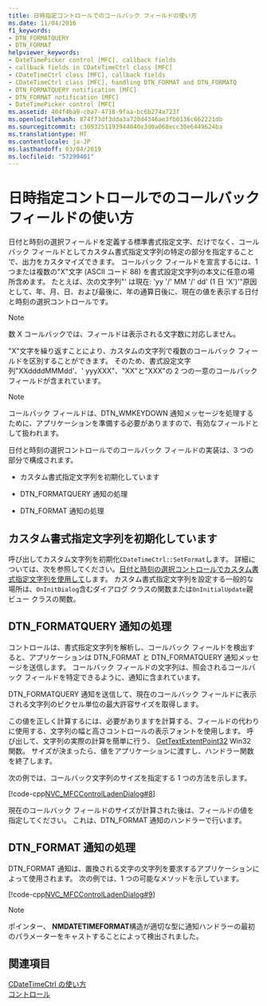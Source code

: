 ```yaml
---
title: 日時指定コントロールでのコールバック フィールドの使い方
ms.date: 11/04/2016
f1_keywords:
- DTN_FORMATQUERY
- DTN_FORMAT
helpviewer_keywords:
- DateTimePicker control [MFC], callback fields
- callback fields in CDateTimeCtrl class [MFC]
- CDateTimeCtrl class [MFC], callback fields
- CDateTimeCtrl class [MFC], handling DTN_FORMAT and DTN_FORMATQ
- DTN_FORMATQUERY notification [MFC]
- DTN_FORMAT notification [MFC]
- DateTimePicker control [MFC]
ms.assetid: 404f4ba9-cba7-4718-9faa-bc6b274a723f
ms.openlocfilehash: 874f73df3dda3a720d4346ae3fb0136c662221db
ms.sourcegitcommit: c3093251193944840e3d0a068ecc30e6449624ba
ms.translationtype: MT
ms.contentlocale: ja-JP
ms.lasthandoff: 03/04/2019
ms.locfileid: "57299401"
---
```

# <a name="using-callback-fields-in-a-date-and-time-picker-control"></a>日時指定コントロールでのコールバック フィールドの使い方

日付と時刻の選択フィールドを定義する標準書式指定文字、だけでなく、コールバック フィールドとしてカスタム書式指定文字列の特定の部分を指定することで、出力をカスタマイズできます。 コールバック フィールドを宣言するには、1 つまたは複数の"X"文字 (ASCII コード 88) を書式設定文字列の本文に任意の場所含めます。 たとえば、次の文字列"' は現在: 'yy '/' MM '/' dd' (1 日 'X')'"原因として、年、月、日、および最後に、年の通算日後に、現在の値を表示する日付と時刻の選択コントロールです。

> [!NOTE]
>  数 X コールバックでは、フィールドは表示される文字数に対応しません。

"X"文字を繰り返すことにより、カスタムの文字列で複数のコールバック フィールドを区別することができます。 そのため、書式設定文字列"XXddddMMMdd'、' yyyXXX"、"XX"と"XXX"の 2 つの一意のコールバック フィールドが含まれています。

> [!NOTE]
>  コールバック フィールドは、DTN_WMKEYDOWN 通知メッセージを処理するために、アプリケーションを準備する必要がありますので、有効なフィールドとして扱われます。

日付と時刻の選択コントロールでのコールバック フィールドの実装は、3 つの部分で構成されます。

- カスタム書式指定文字列を初期化しています

- DTN_FORMATQUERY 通知の処理

- DTN_FORMAT 通知の処理

## <a name="initializing-the-custom-format-string"></a>カスタム書式指定文字列を初期化しています

呼び出してカスタム文字列を初期化`CDateTimeCtrl::SetFormat`します。 詳細については、次を参照してください。[日付と時刻の選択コントロールでカスタム書式指定文字列を使用して](../mfc/using-custom-format-strings-in-a-date-and-time-picker-control.md)します。 カスタム書式指定文字列を設定する一般的な場所は、`OnInitDialog`含むダイアログ クラスの関数または`OnInitialUpdate`親ビュー クラスの関数。

## <a name="handling-the-dtnformatquery-notification"></a>DTN_FORMATQUERY 通知の処理

コントロールは、書式指定文字列を解析し、コールバック フィールドを検出すると、アプリケーションは DTN_FORMAT と DTN_FORMATQUERY 通知メッセージを送信します。 コールバック フィールドの文字列は、照会されるコールバック フィールドを特定できるように、通知に含まれています。

DTN_FORMATQUERY 通知を送信して、現在のコールバック フィールドに表示される文字列のピクセル単位の最大許容サイズを取得します。

この値を正しく計算するには、必要がありますを計算する、フィールドの代わりに使用する、文字列の幅と高さコントロールの表示フォントを使用します。 呼び出して、文字列の実際の計算を簡単に行う、 [GetTextExtentPoint32](/windows/desktop/api/wingdi/nf-wingdi-gettextextentpoint32a) Win32 関数。 サイズが決まったら、値をアプリケーションに渡すし、ハンドラー関数を終了します。

次の例では、コールバック文字列のサイズを指定する 1 つの方法を示します。

[!code-cpp[NVC_MFCControlLadenDialog#8](../mfc/codesnippet/cpp/using-callback-fields-in-a-date-and-time-picker-control_1.cpp)]

現在のコールバック フィールドのサイズが計算された後は、フィールドの値を指定してください。 これは、DTN_FORMAT 通知のハンドラーで行います。

## <a name="handling-the-dtnformat-notification"></a>DTN_FORMAT 通知の処理

DTN_FORMAT 通知は、置換される文字の文字列を要求するアプリケーションによって使用されます。 次の例では、1 つの可能なメソッドを示しています。

[!code-cpp[NVC_MFCControlLadenDialog#9](../mfc/codesnippet/cpp/using-callback-fields-in-a-date-and-time-picker-control_2.cpp)]

> [!NOTE]
>  ポインター、 **NMDATETIMEFORMAT**構造が適切な型に通知ハンドラーの最初のパラメーターをキャストすることによって検出されました。

## <a name="see-also"></a>関連項目

[CDateTimeCtrl の使い方](../mfc/using-cdatetimectrl.md)<br/>
[コントロール](../mfc/controls-mfc.md)
